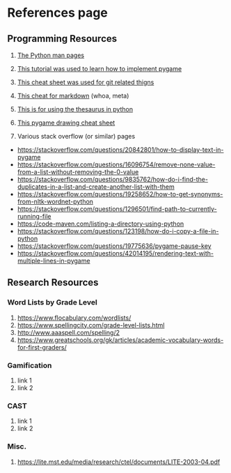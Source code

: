 # References page #

## Programming Resources ##

1. [The Python man pages](http://docs.python.org/3/)
2. [This tutorial was used to learn how to implement pygame](https://pythonprogramming.net/pygame-python-3-part-1-intro/)
3. [This cheat sheet was  used for git related thigns](http://supercollider.sourceforge.net/wiki/index.php/Developer_cheatsheet_for_git)
4. [This cheat for markdown](https://github.com/adam-p/markdown-here/wiki/Markdown-Cheatsheet) \(whoa, meta\)
5. [This is for using the thesaurus in python](https://pypi.org/project/thesaurus/)
6. [This pygame drawing cheat sheet](http://www.cs.ucsb.edu/~pconrad/cs5nm/topics/pygame/drawing/)

7. Various stack overflow (or similar) pages

* https://stackoverflow.com/questions/20842801/how-to-display-text-in-pygame
* https://stackoverflow.com/questions/16096754/remove-none-value-from-a-list-without-removing-the-0-value
* https://stackoverflow.com/questions/9835762/how-do-i-find-the-duplicates-in-a-list-and-create-another-list-with-them
* https://stackoverflow.com/questions/19258652/how-to-get-synonyms-from-nltk-wordnet-python
* https://stackoverflow.com/questions/1296501/find-path-to-currently-running-file
* https://code-maven.com/listing-a-directory-using-python 
* https://stackoverflow.com/questions/123198/how-do-i-copy-a-file-in-python
* https://stackoverflow.com/questions/19775636/pygame-pause-key
* https://stackoverflow.com/questions/42014195/rendering-text-with-multiple-lines-in-pygame

## Research Resources ##

### Word Lists by Grade Level ###
1. https://www.flocabulary.com/wordlists/
2. https://www.spellingcity.com/grade-level-lists.html
3. http://www.aaaspell.com/spelling/2
4. https://www.greatschools.org/gk/articles/academic-vocabulary-words-for-first-graders/

### Gamification ###

1. link 1
2. link 2

### CAST ###

1. link 1
2. link 2

### Misc. ###

1. https://lite.mst.edu/media/research/ctel/documents/LITE-2003-04.pdf
